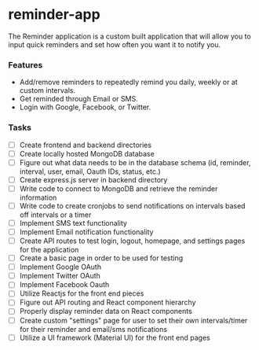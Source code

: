 # reminder-app

The Reminder application is a custom built application that will allow you to input quick reminders and set how often you want it to notify you. 

### Features
- Add/remove reminders to repeatedly remind you daily, weekly or at custom intervals.
- Get reminded through Email or SMS. 
- Login with Google, Facebook, or Twitter.

### Tasks
- [ ] Create frontend and backend directories
- [ ] Create locally hosted MongoDB database
- [ ] Figure out what data needs to be in the database schema (id, reminder, interval, user, email, Oauth IDs, status, etc.)
- [ ] Create express.js server in backend directory 
- [ ] Write code to connect to MongoDB and retrieve the reminder information
- [ ] Write code to create cronjobs to send notifications on intervals based off intervals or a timer
- [ ] Implement SMS text functionality
- [ ] Implement Email notification functionality
- [ ] Create API routes to test login, logout, homepage, and settings pages for the application
- [ ] Create a basic page in order to be used for testing
- [ ] Implement Google OAuth
- [ ] Implement Twitter OAuth
- [ ] Implement Facebook Oauth
- [ ] Utilize Reactjs for the front end pieces
- [ ] Figure out API routing and React component hierarchy 
- [ ] Properly display reminder data on React components 
- [ ] Create custom "settings" page for user to set their own intervals/timer for their reminder and email/sms notifications
- [ ] Utilize a UI framework (Material UI) for the front end pages 
